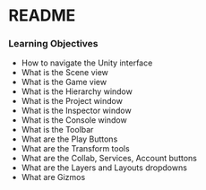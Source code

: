 #   README
### Learning Objectives
  - How to navigate the Unity interface
  - What is the Scene view
  - What is the Game view
  - What is the Hierarchy window
  - What is the Project window
  - What is the Inspector window
  - What is the Console window
  - What is the Toolbar
  - What are the Play Buttons
  - What are the Transform tools
  - What are the Collab, Services, Account buttons
  - What are the Layers and Layouts dropdowns
  - What are Gizmos